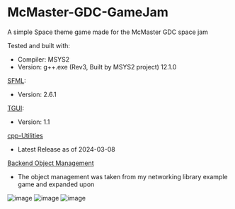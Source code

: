 # McMaster-GDC-GameJam
A simple Space theme game made for the McMaster GDC space jam

Tested and built with: 
  - Compiler: MSYS2
  - Version: g++.exe (Rev3, Built by MSYS2 project) 12.1.0

[SFML](https://www.sfml-dev.org/index.php):
  - Version: 2.6.1

[TGUI](https://tgui.eu/):
  - Version: 1.1

[cpp-Utilities](https://github.com/finjosh/cpp-Utilities)
  - Latest Release as of 2024-03-08

[Backend Object Management](https://github.com/finjosh/Networking-Library)
  - The object management was taken from my networking library example game and expanded upon

![image](https://github.com/finjosh/McMaster-GDC-GameJam/assets/109707607/ebdf0b3d-5007-45ae-9f26-cc3e55a3e6e9)
![image](https://github.com/finjosh/McMaster-GDC-GameJam/assets/109707607/9809dd96-fab4-42e7-8a7e-525a2ce890b6)
![image](https://github.com/finjosh/McMaster-GDC-GameJam/assets/109707607/606cb006-1bec-46e1-90fd-34bc96ec029e)
